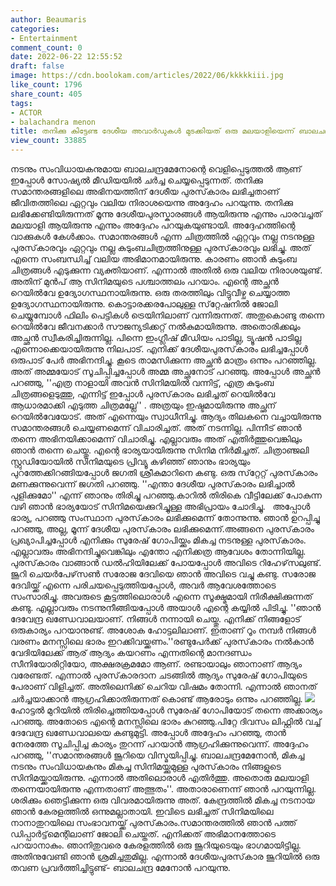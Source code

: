 ```yaml
---
author: Beaumaris
categories:
- Entertainment
comment_count: 0
date: 2022-06-22 12:55:52
draft: false
image: https://cdn.boolokam.com/articles/2022/06/kkkkkiii.jpg
like_count: 1796
share_count: 405
tags:
- ACTOR
- balachandra menon
title: തനിക്കു കിട്ടേണ്ട ദേശീയ അവാർഡുകൾ മുടക്കിയത് ഒരു മലയാളിയെന്ന് ബാലചന്ദ്രമേനോൻ
view_count: 33885
---
```


നടനും സംവിധായകനുമായ ബാലചന്ദ്രമേനോന്റെ വെളിപ്പെടുത്തൽ ആണ് ഇപ്പോൾ സോഷ്യൽ മീഡിയയിൽ ചർച്ച ചെയ്യപ്പെടുന്നത്. തനിക്കു സമാന്തരങ്ങളിലെ അഭിനയത്തിന് ദേശീയ പുരസ്‌കാരം ലഭിച്ചതാണ് ജീവിതത്തിലെ ഏറ്റവും വലിയ നിരാശയെന്നു അദ്ദേഹം പറയുന്നു. തനിക്കു ലഭിക്കേണ്ടിയിരുന്നത് മൂന്നു ദേശീയപുരസ്കാരങ്ങൾ ആയിരുന്നു എന്നും പാരവച്ചത് മലയാളി ആയിരുന്നു എന്നും അദ്ദേഹം പറയുകയുണ്ടായി. അദ്ദേഹത്തിന്റെ വാക്കുകൾ കേൾക്കാം. സമാന്തരങ്ങള്‍ എന്ന ചിത്രത്തില്‍ ഏറ്റവും നല്ല നടനുള്ള പുരസ്‌കാരവും ഏറ്റവും നല്ല കുടുംബചിത്രത്തിനുള്ള പുരസ്‌കാരവും ലഭിച്ചു. അത് എന്നെ സംബന്ധിച്ച് വലിയ അഭിമാനമായിരുന്നു. കാരണം ഞാന്‍ കുടുംബ ചിത്രങ്ങള്‍ എടുക്കുന്ന വ്യക്തിയാണ്. എന്നാല്‍ അതില്‍ ഒരു വലിയ നിരാശയുണ്ട്. അതിന് മുന്‍പ് ആ സിനിമയുടെ പശ്ചാത്തലം പറയാം. എന്റെ അച്ഛന്‍ റെയില്‍വേ ഉദ്യോഗസ്ഥനായിരുന്നു. ഒരു തരത്തിലും വിട്ടുവീഴ്ച ചെയ്യാത്ത ഉദ്യോഗസ്ഥനായിരുന്നു. കൊട്ടാരക്കരപോലുള്ള സ്‌റ്റേഷനില്‍ ജോലി ചെയ്യുമ്പോള്‍ ഫിലിം പെട്ടികള്‍ ട്രെയിനിലാണ് വന്നിരുന്നത്. അതുകൊണ്ടു തന്നെ റെയില്‍വേ ജീവനക്കാര്‍ സൗജന്യടിക്കറ്റ് നല്‍കുമായിരുന്നു. അതൊരിക്കലും അച്ഛന്‍ സ്വീകരിച്ചിരുന്നില്ല. പിന്നെ ഇംഗ്ലീഷ് മീഡിയം പാടില്ല, ട്യൂഷന്‍ പാടില്ല എന്നൊക്കെയായിരുന്നു നിലപാട്. എനിക്ക് ദേശീയപുരസ്‌കാരം ലഭിച്ചപ്പോള്‍ ഒരുപാട് പേര്‍ അഭിനന്ദിച്ചു. കൂടെ താമസിക്കുന്ന അച്ഛന്‍ മാത്രം ഒന്നും പറഞ്ഞില്ല. അത് അമ്മയോട് സൂചിപ്പിച്ചപ്പോള്‍ അമ്മ അച്ഛനോട് പറഞ്ഞു. അപ്പോള്‍ അച്ഛന്‍ പറഞ്ഞു, ''എത്ര നാളായി അവന്‍ സിനിമയില്‍ വന്നിട്ട്, എത്ര കുടുംബ ചിത്രങ്ങളെടുത്തു, എന്നിട്ട് ഇപ്പോള്‍ പുരസ്‌കാരം ലഭിച്ചത് റെയില്‍വേ ആധാരമാക്കി എടുത്ത ചിത്രമല്ലേ'' . അത്രയും ഇഷ്ടമായിരുന്നു അച്ഛന് റെയില്‍വേയോട്. അത് എന്നെയും സ്വാധീനിച്ചു. ആദ്യം തിലകനെ വച്ചായിരുന്നു സമാന്തരങ്ങള്‍ ചെയ്യണമെന്ന് വിചാരിച്ചത്. അത് നടന്നില്ല. പിന്നീട് ഞാന്‍ തന്നെ അഭിനയിക്കാമെന്ന് വിചാരിച്ചു. എല്ലാവരും അത് എതിര്‍ത്തുവെങ്കിലും ഞാന്‍ തന്നെ ചെയ്തു. എന്റെ ഭാര്യയായിരുന്നു സിനിമ നിര്‍മിച്ചത്. ചിത്രാഞ്ജലി സ്റ്റുഡിയോയില്‍ സിനിമയുടെ പ്രിവ്യൂ കഴിഞ്ഞ് ഞാനും ഭാര്യയും പുറത്തേക്കിറങ്ങിയപ്പോള്‍ ജഗതി ശ്രീകുമാറിനെ കണ്ടു. ഒരു സ്‌റ്റേറ്റ് പുരസ്‌കാരം മണക്കുന്നുവെന്ന് ജഗതി പറഞ്ഞു. ''എന്താ ദേശീയ പുരസ്‌കാരം ലഭിച്ചാല്‍ പുളിക്കുമോ'' എന്ന് ഞാനും തിരിച്ചു പറഞ്ഞു.കാറില്‍ തിരികെ വീട്ടിലേക്ക് പോകുന്ന വഴി ഞാന്‍ ഭാര്യയോട് സിനിമയെക്കുറിച്ചുള്ള അഭിപ്രായം ചോദിച്ചു. &nbsp; അപ്പോള്‍ ഭാര്യ, പറഞ്ഞു സംസ്ഥാന പുരസ്‌കാരം ലഭിക്കുമെന്ന് തോന്നുന്നു. ഞാന്‍ ഉറപ്പിച്ചു പറഞ്ഞു, അല്ല, മൂന്ന് ദേശീയ പുരസ്‌കാരം ലഭിക്കുമെന്ന്.അങ്ങനെ പുരസ്‌കാരം പ്രഖ്യാപിച്ചപ്പോള്‍ എനിക്കും സുരേഷ് ഗോപിയ്ക്കും മികച്ച നടനുള്ള പുരസ്‌കാരം. എല്ലാവരും അഭിനന്ദിച്ചുവെങ്കിലും എന്തോ എനിക്കത്ര ആവേശം തോന്നിയില്ല. പുരസ്‌കാരം വാങ്ങാന്‍ ഡല്‍ഹിയിലേക്ക് പോയപ്പോള്‍ അവിടെ റിഹേഴ്‌സലുണ്ട്. ജൂറി ചെയര്‍പേഴ്‌സണ്‍ സരോജ ദേവിയെ ഞാന്‍ അവിടെ വച്ചു കണ്ടു. സരോജ ദേവിയ്ക്ക് എന്നെ പരിചയപ്പെടുത്തിയപ്പോള്‍, അവര്‍ ആവേശത്തോടെ സംസാരിച്ചു. അവരുടെ കൂട്ടത്തിലൊരാള്‍ എന്നെ സൂക്ഷ്മമായി നിരീക്ഷിക്കുന്നത് കണ്ടു. എല്ലാവരും നടന്നുനീങ്ങിയപ്പോള്‍ അയാള്‍ എന്റെ കയ്യില്‍ പിടിച്ചു. ''ഞാന്‍ ദേവേന്ദ്ര ഖണ്ഡേവാലയാണ്. നിങ്ങള്‍ നന്നായി ചെയ്തു. എനിക്ക് നിങ്ങളോട് ഒരുകാര്യം പറയാനുണ്ട്. അശോക ഹോട്ടലിലാണ്. ഇതാണ് റൂം നമ്പര്‍ നിങ്ങള്‍ വരണം മനസ്സിലെ ഭാരം ഇറക്കിവയ്ക്കണം.''രണ്ടുപേര്‍ക്ക് പുരസ്‌കാരം നല്‍കാന്‍ വേദിയിലേക്ക് ആര് ആദ്യം കയറണം എന്നതിന്റെ മാനദണ്ഡം സീനിയോരിറ്റിയോ, അക്ഷരക്രമമോ ആണ്. രണ്ടായാലും ഞാനാണ് ആദ്യം വരേണ്ടത്. എന്നാല്‍ പുരസ്‌കാരദാന ചടങ്ങില്‍ ആദ്യം സുരേഷ് ഗോപിയുടെ പേരാണ് വിളിച്ചത്. അതിലെനിക്ക് ചെറിയ വിഷമം തോന്നി. എന്നാല്‍ ഞാനത് ചര്‍ച്ചയാക്കാന്‍ ആഗ്രഹിക്കാതിരുന്നത് കൊണ്ട് ആരോടും ഒന്നും പറഞ്ഞില്ല. ![](https://cdn.boolokam.com/articles/2022/06/kkkkkiii.jpg) ഹോട്ടല്‍ മുറിയില്‍ തിരിച്ചെത്തിയപ്പോള്‍ സുരേഷ് ഗോപിയോട് തന്നെ അക്കാര്യം പറഞ്ഞു. അതോടെ എന്റെ മനസ്സിലെ ഭാരം കുറഞ്ഞു.പിറ്റേ ദിവസം ലിഫ്റ്റില്‍ വച്ച് ദേവേന്ദ്ര ഖണ്ഡേവാലയെ കണ്ടുമുട്ടി. അപ്പോള്‍ അദ്ദേഹം പറഞ്ഞു, താന്‍ നേരത്തേ സൂചിപ്പിച്ച കാര്യം തുറന്ന് പറയാന്‍ ആഗ്രഹിക്കുന്നുവെന്ന്. അദ്ദേഹം പറഞ്ഞു, ''സമാന്തരങ്ങള്‍ ജൂറിയെ വിസ്മയിപ്പിച്ചു. ബാലചന്ദ്രമേനോന്‍, മികച്ച നടനും സംവിധായകനും മികച്ച സിനിമയ്ക്കുമുള്ള പുരസ്‌കാരം നിങ്ങളുടെ സിനിമയ്ക്കായിരുന്നു. എന്നാല്‍ അതിലൊരാള്‍ എതിര്‍ത്തു. അതൊരു മലയാളി തന്നെയായിരുന്നു എന്നതാണ് അത്ഭുതം''. അതാരാണെന്ന് ഞാന്‍ പറയുന്നില്ല. ശരിക്കും ഞെട്ടിക്കുന്ന ഒരു വിവരമായിരുന്നു അത്. കേന്ദ്രത്തില്‍ മികച്ച നടനായ ഞാന്‍ കേരളത്തില്‍ ഒന്നുമല്ലാതായി. ഇവിടെ ലഭിച്ചത് സിനിമയിലെ നാനാതുറയിലെ സംഭാവനയ്ക്ക് പുരസ്‌കാരം.സമാന്തരത്തില്‍ ഞാന്‍ പത്ത് ഡിപ്പാര്‍ട്ട്‌മെന്റിലാണ് ജോലി ചെയ്തത്. എനിക്കത് അഭിമാനത്തോടെ പറയാനാകും. ഞാനിതുവരെ കേരളത്തില്‍ ഒരു ജൂറിയുടെയും ഭാഗമായിട്ടില്ല. അതിനുവേണ്ടി ഞാന്‍ ശ്രമിച്ചതുമില്ല. എന്നാല്‍ ദേശീയപുരസ്‌കാര ജൂറിയില്‍ ഒരു തവണ പ്രവര്‍ത്തിച്ചിട്ടുണ്ട്- ബാലചന്ദ്ര മേനോന്‍ പറയുന്നു.